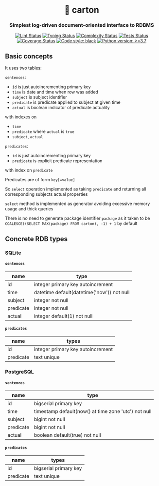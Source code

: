 <h1 align="center">🚬 carton</h1>

<h3 align="center">Simplest log-driven document-oriented interface to RDBMS</h3>

<p align="center">
<a href="https://github.com/MentalBlood/carton/blob/master/.github/workflows/lint.yml"><img alt="Lint Status" src="https://github.com/MentalBlood/carton/actions/workflows/lint.yml/badge.svg"></a>
<a href="https://github.com/MentalBlood/carton/blob/master/.github/workflows/typing.yml"><img alt="Typing Status" src="https://github.com/MentalBlood/carton/actions/workflows/typing.yml/badge.svg"></a>
<a href="https://github.com/MentalBlood/carton/blob/master/.github/workflows/complexity.yml"><img alt="Complexity Status" src="https://github.com/MentalBlood/carton/actions/workflows/complexity.yml/badge.svg"></a>
<a href="https://github.com/MentalBlood/carton/blob/master/.github/workflows/tests.yml"><img alt="Tests Status" src="https://github.com/MentalBlood/carton/actions/workflows/tests.yml/badge.svg"></a>
<a href="https://github.com/MentalBlood/carton/blob/master/.github/workflows/coverage.yml"><img alt="Coverage Status" src="https://github.com/MentalBlood/carton/actions/workflows/coverage.yml/badge.svg"></a>
<a href="https://github.com/psf/black"><img alt="Code style: black" src="https://img.shields.io/badge/code%20style-black-000000.svg"></a>
<a href="https://www.python.org/"><img alt="Python version: >=3.7" src="https://img.shields.io/badge/Python-3.7%20|%203.8%20|%203.9%20|%203.10%20|%203.11%20|%203.12-blue"></a>
</p>

## Basic concepts

It uses two tables:

`sentences`:

- `id` is just autoincrementing primary key
- `time` is date and time when row was added
- `subject` is subject identifier
- `predicate` is predicate applied to subject at given time
- `actual` is boolean indicator of predicate actuality

with indexes on

- `time`
- `predicate` where `actual` is `true`
- `subject`, `actual`

`predicates`:

- `id` is just autoincrementing primary key
- `predicate` is explicit predicate representation

with index on `predicate`

Predicates are of form `key[=value]`

So `select` operation implemented as taking `predicate` and returning all corresponding subjects actual properties

`select` method is implemented as generator avoiding excessive memory usage and thick queries

There is no need to generate package identifier `package` as it taken to be `COALESCE((SELECT MAX(package) FROM carton), -1) + 1` by default

## Concrete RDB types

### SQLite

#### `sentences`

| name      | type                                       |
| --------- | ------------------------------------------ |
| id        | integer primary key autoincrement          |
| time      | datetime default(datetime('now')) not null |
| subject   | integer not null                           |
| predicate | integer not null                           |
| actual    | integer default(1) not null                |

#### `predicates`

| name      | types                             |
| --------- | --------------------------------- |
| id        | integer primary key autoincrement |
| predicate | text unique                       |

### PostgreSQL

#### `sentences`

| name      | type                                                 |
| --------- | ---------------------------------------------------- |
| id        | bigserial primary key                                |
| time      | timestamp default(now() at time zone 'utc') not null |
| subject   | bigint not null                                      |
| predicate | bigint not null                                      |
| actual    | boolean default(true) not null                       |

#### `predicates`

| name      | types                 |
| --------- | --------------------- |
| id        | bigserial primary key |
| predicate | text unique           |

